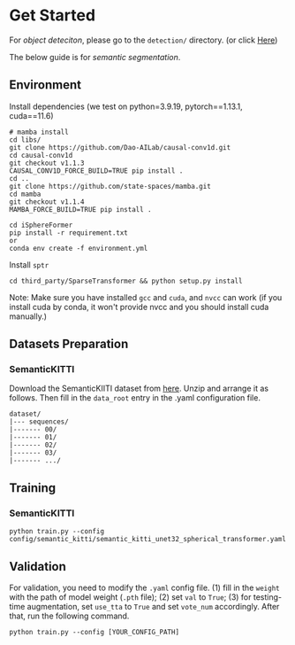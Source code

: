 
# Get Started

For *object deteciton*, please go to the `detection/` directory. (or click [Here](detection/README.md))

The below guide is for *semantic segmentation*.

## Environment

Install dependencies (we test on python=3.9.19, pytorch==1.13.1, cuda==11.6)
```
# mamba install
cd libs/
git clone https://github.com/Dao-AILab/causal-conv1d.git
cd causal-conv1d
git checkout v1.1.3 
CAUSAL_CONV1D_FORCE_BUILD=TRUE pip install .
cd ..
git clone https://github.com/state-spaces/mamba.git
cd mamba
git checkout v1.1.4 
MAMBA_FORCE_BUILD=TRUE pip install .

cd iSphereFormer
pip install -r requirement.txt 
or
conda env create -f environment.yml
```

Install `sptr`
```
cd third_party/SparseTransformer && python setup.py install
```

Note: Make sure you have installed `gcc` and `cuda`, and `nvcc` can work (if you install cuda by conda, it won't provide nvcc and you should install cuda manually.)

## Datasets Preparation

### SemanticKITTI
Download the SemanticKIITI dataset from [here](http://www.semantic-kitti.org/dataset.html#download). Unzip and arrange it as follows. Then fill in the `data_root` entry in the .yaml configuration file.
```
dataset/
|--- sequences/
|------- 00/
|------- 01/
|------- 02/
|------- 03/
|------- .../
```

## Training

### SemanticKITTI
```
python train.py --config config/semantic_kitti/semantic_kitti_unet32_spherical_transformer.yaml
```

## Validation
For validation, you need to modify the `.yaml` config file. (1) fill in the `weight` with the path of model weight (`.pth` file); (2) set `val` to `True`; (3) for testing-time augmentation, set `use_tta` to `True` and set `vote_num` accordingly. After that, run the following command. 
```
python train.py --config [YOUR_CONFIG_PATH]
```